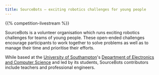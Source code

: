 ```yaml
---
title: SourceBots — exciting robotics challenges for young people
---
```


{{% competition-livestream %}}

SourceBots is a volunteer organisation which runs exciting robotics challenges
for teams of young people. These open-ended challenges encourage participants to
work together to solve problems as well as to manage their time and prioritise
their efforts.

While based at the [University of Southampton][uos]'s [Department of Electronics
and Computer Science][ecs] and led by its students, SourceBots contributors
include teachers and professional engineers.

[uos]: https://www.southampton.ac.uk
[ecs]: https://www.ecs.soton.ac.uk
